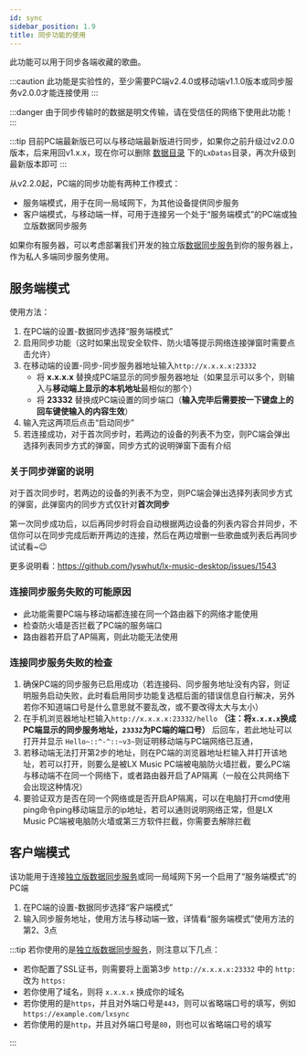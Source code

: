```yaml
---
id: sync
sidebar_position: 1.9
title: 同步功能的使用
---
```


此功能可以用于同步各端收藏的歌曲。

:::caution
此功能是实验性的，至少需要PC端v2.4.0或移动端v1.1.0版本或同步服务v2.0.0才能连接使用
:::

:::danger
由于同步传输时的数据是明文传输，请在受信任的网络下使用此功能！
:::

:::tip
目前PC端最新版已可以与移动端最新版进行同步，如果你之前升级过v2.0.0版本，后来用回v1.x.x，现在你可以删除 [数据目录](../datapath) 下的`LxDatas`目录，再次升级到最新版本即可
:::

从v2.2.0起，PC端的同步功能有两种工作模式：

- 服务端模式，用于在同一局域网下，为其他设备提供同步服务
- 客户端模式，与移动端一样，可用于连接另一个处于“服务端模式”的PC端或独立版数据同步服务

如果你有服务器，可以考虑部署我们开发的独立版[数据同步服务](https://github.com/lyswhut/lx-music-sync-server#readme)到你的服务器上，作为私人多端同步服务使用。

## 服务端模式

使用方法：

1. 在PC端的设置-数据同步选择“服务端模式”
2. 启用同步功能（这时如果出现安全软件、防火墙等提示网络连接弹窗时需要点击允许）
3. 在移动端的设置-同步-同步服务器地址输入`http://x.x.x.x:23332`
   - 将 **x.x.x.x** 替换成PC端显示的同步服务器地址（如果显示可以多个，则输入与**移动端上显示的本机地址**最相似的那个）
   - 将 **23332** 替换成PC端设置的同步端口（**输入完毕后需要按一下键盘上的回车键使输入的内容生效**）
4. 输入完这两项后点击“启动同步”
5. 若连接成功，对于首次同步时，若两边的设备的列表不为空，则PC端会弹出选择列表同步方式的弹窗，同步方式的说明弹窗下面有介绍

### 关于同步弹窗的说明

对于首次同步时，若两边的设备的列表不为空，则PC端会弹出选择列表同步方式的弹窗，此弹窗内的同步方式仅针对**首次同步**

第一次同步成功后，以后再同步时将会自动根据两边设备的列表内容合并同步，不信你可以在同步完成后断开两边的连接，然后在两边增删一些歌曲或列表后再同步试试看~😉

更多说明看：<https://github.com/lyswhut/lx-music-desktop/issues/1543>

### 连接同步服务失败的可能原因

- 此功能需要PC端与移动端都连接在同一个路由器下的网络才能使用
- 检查防火墙是否拦截了PC端的服务端口
- 路由器若开启了AP隔离，则此功能无法使用

### 连接同步服务失败的检查

1. 确保PC端的同步服务已启用成功（若连接码、同步服务地址没有内容，则证明服务启动失败，此时看启用同步功能复选框后面的错误信息自行解决，另外若你不知道端口号是什么意思就不要乱改，或不要改得太大与太小）
2. 在手机浏览器地址栏输入`http://x.x.x.x:23332/hello` **（注：将`x.x.x.x`换成PC端显示的同步服务地址，`23332`为PC端的端口号）** 后回车，若此地址可以打开并显示 `Hello~::^-^::~v3~`则证明移动端与PC端网络已互通，
3. 若移动端无法打开第2步的地址，则在PC端的浏览器地址栏输入并打开该地址，若可以打开，则要么是被LX Music PC端被电脑防火墙拦截，要么PC端与移动端不在同一个网络下，或者路由器开启了AP隔离（一般在公共网络下会出现这种情况）
4. 要验证双方是否在同一个网络或是否开启AP隔离，可以在电脑打开cmd使用ping命令ping移动端显示的ip地址，若可以通则说明网络正常，但是LX Music PC端被电脑防火墙或第三方软件拦截，你需要去解除拦截

## 客户端模式

该功能用于连接[独立版数据同步服务](https://github.com/lyswhut/lx-music-sync-server#readme)或同一局域网下另一个启用了“服务端模式”的PC端

1. 在PC端的设置-数据同步选择“客户端模式”
2. 输入同步服务地址，使用方法与移动端一致，详情看“服务端模式”使用方法的第2、3点

:::tip
若你使用的是[独立版数据同步服务](https://github.com/lyswhut/lx-music-sync-server#readme)，则注意以下几点：

- 若你配置了SSL证书，则需要将上面第3步 `http://x.x.x.x:23332` 中的 `http:` 改为 `https:`
- 若你使用了域名，则将 `x.x.x.x` 换成你的域名
- 若你使用的是`https`，并且对外端口号是`443`，则可以省略端口号的填写，例如 `https://example.com/lxsync`
- 若你使用的是`http`，并且对外端口号是`80`，则也可以省略端口号的填写

:::
